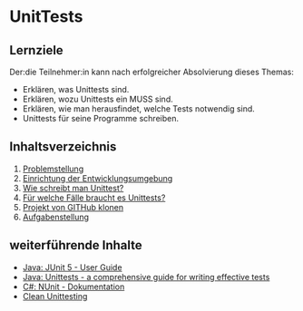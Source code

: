 # UnitTests

## Lernziele
Der:die Teilnehmer:in kann nach erfolgreicher Absolvierung dieses Themas:
- Erklären, was Unittests sind.
- Erklären, wozu Unittests ein MUSS sind.
- Erklären, wie man herausfindet, welche Tests notwendig sind.
- Unittests für seine Programme schreiben.

## Inhaltsverzeichnis

1. [Problemstellung](contents/01-problemstellung.md)
1. [Einrichtung der Entwicklungsumgebung](contents/02-einrichtung-entwicklungsumgebung.md)
1. [Wie schreibt man Unittest?](contents/03-unittests-schreiben.md)
1. [Für welche Fälle braucht es Unittests?](contents/04-anwendungsfaelle.md)
1. [Projekt von GITHub klonen](contents/05-cloneprojectfromgithub.md)
1. [Aufgabenstellung](contents/XX-aufgabenstellung.md)

## weiterführende Inhalte

* [Java: JUnit 5 - User Guide](https://junit.org/junit5/docs/current/user-guide/)
* [Java: Unittests - a comprehensive guide for writing effective tests](https://www.javacodegeeks.com/2023/08/unit-testing-best-practices-a-comprehensive-guide-for-writing-effective-tests.html)
* [C#: NUnit - Dokumentation](https://docs.nunit.org/)
* [Clean Unittesting](https://www.informatik-aktuell.de/entwicklung/methoden/clean-unit-testing-die-kunst-wartbare-unit-tests-zu-schreiben.html)
